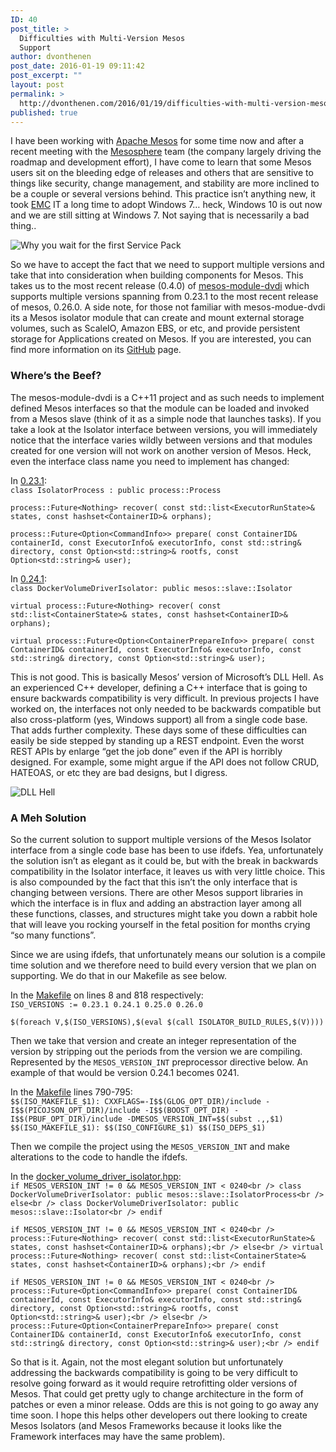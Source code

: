 ```yaml
---
ID: 40
post_title: >
  Difficulties with Multi-Version Mesos
  Support
author: dvonthenen
post_date: 2016-01-19 09:11:42
post_excerpt: ""
layout: post
permalink: >
  http://dvonthenen.com/2016/01/19/difficulties-with-multi-version-mesos-support/
published: true
---
```

I have been working with [Apache Mesos][1] for some time now and after a recent meeting with the [Mesosphere][2] team (the company largely driving the roadmap and development effort), I have come to learn that some Mesos users sit on the bleeding edge of releases and others that are sensitive to things like security, change management, and stability are more inclined to be a couple or several versions behind. This practice isn’t anything new, it took [EMC][3] IT a long time to adopt Windows 7… heck, Windows 10 is out now and we are still sitting at Windows 7. Not saying that is necessarily a bad thing..

![Why you wait for the first Service Pack][4]

So we have to accept the fact that we need to support multiple versions and take that into consideration when building components for Mesos. This takes us to the most recent release (0.4.0) of [mesos-module-dvdi][5] which supports multiple versions spanning from 0.23.1 to the most recent release of mesos, 0.26.0. A side note, for those not familiar with mesos-modue-dvdi its a Mesos isolator module that can create and mount external storage volumes, such as ScaleIO, Amazon EBS, or etc, and provide persistent storage for Applications created on Mesos. If you are interested, you can find more information on its [GitHub][6] page.

### Where’s the Beef?

The mesos-module-dvdi is a C++11 project and as such needs to implement defined Mesos interfaces so that the module can be loaded and invoked from a Mesos slave (think of it as a simple node that launches tasks). If you take a look at the Isolator interface between versions, you will immediately notice that the interface varies wildly between versions and that modules created for one version will not work on another version of Mesos. Heck, even the interface class name you need to implement has changed:

In [0\.23.1][7]:  
`class IsolatorProcess : public process::Process`

`process::Future<Nothing> recover(
const std::list<ExecutorRunState>& states,
const hashset<ContainerID>& orphans);`

`process::Future<Option<CommandInfo>> prepare(
const ContainerID& containerId,
const ExecutorInfo& executorInfo,
const std::string& directory,
const Option<std::string>& rootfs,
const Option<std::string>& user);`

In [0\.24.1][8]:  
`class DockerVolumeDriverIsolator: public mesos::slave::Isolator`

`virtual process::Future<Nothing> recover(
const std::list<ContainerState>& states,
const hashset<ContainerID>& orphans);`

`virtual process::Future<Option<ContainerPrepareInfo>> prepare(
const ContainerID& containerId,
const ExecutorInfo& executorInfo,
const std::string& directory,
const Option<std::string>& user);`

This is not good. This is basically Mesos’ version of Microsoft’s DLL Hell. As an experienced C++ developer, defining a C++ interface that is going to ensure backwards compatibility is very difficult. In previous projects I have worked on, the interfaces not only needed to be backwards compatible but also cross-platform (yes, Windows support) all from a single code base. That adds further complexity. These days some of these difficulties can easily be side stepped by standing up a REST endpoint. Even the worst REST APIs by enlarge “get the job done” even if the API is horribly designed. For example, some might argue if the API does not follow CRUD, HATEOAS, or etc they are bad designs, but I digress.

![DLL Hell][9]

### A Meh Solution

So the current solution to support multiple versions of the Mesos Isolator interface from a single code base has been to use ifdefs. Yea, unfortunately the solution isn’t as elegant as it could be, but with the break in backwards compatibility in the Isolator interface, it leaves us with very little choice. This is also compounded by the fact that this isn’t the only interface that is changing between versions. There are other Mesos support libraries in which the interface is in flux and adding an abstraction layer among all these functions, classes, and structures might take you down a rabbit hole that will leave you rocking yourself in the fetal position for months crying “so many functions”.

Since we are using ifdefs, that unfortunately means our solution is a compile time solution and we therefore need to build every version that we plan on supporting. We do that in our Makefile as see below.

In the [Makefile][10] on lines 8 and 818 respectively:  
`ISO_VERSIONS := 0.23.1 0.24.1 0.25.0 0.26.0`

`$(foreach V,$(ISO_VERSIONS),$(eval $(call ISOLATOR_BUILD_RULES,$(V))))`

Then we take that version and create an integer representation of the version by stripping out the periods from the version we are compiling. Represented by the `MESOS_VERSION_INT` preprocessor directive below. An example of that would be version 0.24.1 becomes 0241.

In the [Makefile][10] lines 790-795:  
`$$(ISO_MAKEFILE_$1): CXXFLAGS=-I$$(GLOG_OPT_DIR)/include
-I$$(PICOJSON_OPT_DIR)/include
-I$$(BOOST_OPT_DIR)
-I$$(PBUF_OPT_DIR)/include
-DMESOS_VERSION_INT=$$(subst .,,$1)
$$(ISO_MAKEFILE_$1): $$(ISO_CONFIGURE_$1) $$(ISO_DEPS_$1)`

Then we compile the project using the `MESOS_VERSION_INT` and make alterations to the code to handle the ifdefs.

In the [docker_volume_driver_isolator.hpp][11]:  
`if MESOS_VERSION_INT != 0 && MESOS_VERSION_INT < 0240<br />
class DockerVolumeDriverIsolator: public mesos::slave::IsolatorProcess<br />
else<br />
class DockerVolumeDriverIsolator: public mesos::slave::Isolator<br />
endif`

`if MESOS_VERSION_INT != 0 && MESOS_VERSION_INT < 0240<br />
process::Future<Nothing> recover(
const std::list<ExecutorRunState>& states,
const hashset<ContainerID>& orphans);<br />
else<br />
virtual process::Future<Nothing> recover(
const std::list<ContainerState>& states,
const hashset<ContainerID>& orphans);<br />
endif`

`if MESOS_VERSION_INT != 0 && MESOS_VERSION_INT < 0240<br />
process::Future<Option<CommandInfo>> prepare(
const ContainerID& containerId,
const ExecutorInfo& executorInfo,
const std::string& directory,
const Option<std::string>& rootfs,
const Option<std::string>& user);<br />
else<br />
process::Future<Option<ContainerPrepareInfo>> prepare(
const ContainerID& containerId,
const ExecutorInfo& executorInfo,
const std::string& directory,
const Option<std::string>& user);<br />
endif`

So that is it. Again, not the most elegant solution but unfortunately addressing the backwards compatibility is going to be very difficult to resolve going forward as it would require retrofitting older versions of Mesos. That could get pretty ugly to change architecture in the form of patches or even a minor release. Odds are this is not going to go away any time soon. I hope this helps other developers out there looking to create Mesos Isolators (and Mesos Frameworks because it looks like the Framework interfaces may have the same problem).

 [1]: http://mesos.apache.org/
 [2]: https://mesosphere.com/
 [3]: http://www.emc.com/
 [4]: https://raw.githubusercontent.com/dvonthenen/blog/master/images/windows10install.png
 [5]: https://github.com/emccode/mesos-module-dvdi/releases/tag/v0.4.0
 [6]: https://github.com/emccode/mesos-module-dvdi
 [7]: https://github.com/apache/mesos/blob/0.23.1/include/mesos/slave/isolator.hpp
 [8]: https://github.com/apache/mesos/blob/0.24.1/include/mesos/slave/isolator.hpp
 [9]: https://raw.githubusercontent.com/dvonthenen/blog/master/images/dllhell.jpg
 [10]: https://github.com/emccode/mesos-module-dvdi/blob/v0.4.0/Makefile
 [11]: https://github.com/emccode/mesos-module-dvdi/blob/v0.4.0/isolator/isolator/docker_volume_driver_isolator.hpp